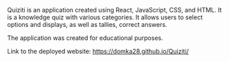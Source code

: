 
Quiziti is an application created using React, JavaScript, CSS, and HTML. 
It is a knowledge quiz with various categories. 
It allows users to select options and displays, as well as tallies, correct answers.

The application was created for educational purposes.

Link to the deployed website: https://domka28.github.io/Quiziti/
